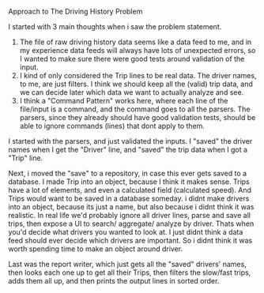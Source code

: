 Approach to The Driving History Problem

I started with 3 main thoughts when i saw the problem statement.

1) The file of raw driving history data seems like a data feed to me, and in my experience data 
feeds will always have lots of unexpected errors, so I wanted to make sure there were good tests 
around validation of the input.
2)  I kind of only considered the Trip lines to be real data.  The driver names, to me, are just 
filters.  I think we should keep all the (valid) trip data, and we can decide later which data
we want to actually analyze and see.
3) I think a "Command Pattern" works here, where each line of the file/input is a command, and the 
command goes to all the parsers.  The parsers, since they already should have good validation tests,
should be able to ignore commands (lines) that dont apply to them.

I started with the parsers, and just validated the inputs.  I "saved" the driver names when I get
the "Driver" line, and "saved" the trip data when I got a "Trip" line.  

Next, i moved the "save" to
a repository, in case this ever gets saved to a database.  I made Trip into an object, because
I think it makes sense.  Trips have a lot of elements, and even a calculated field (calculated 
speed).  And Trips would want to be saved in a database someday.  i didnt make drivers into an
object, because its just a name, but also because i didnt think it was realistic.  In real life
we'd probably ignore all driver lines, parse and save all trips, then expose a UI to search/
aggregate/ analyze by driver.  Thats when you'd decide what drivers you wanted to look at.  I
just didnt think a data feed should ever decide which drivers are important.  So i didnt think
it was worth spending time to make an object around driver.

Last was the report writer, which just gets all the "saved" drivers' names, then looks each one up
to get all their Trips, then filters the slow/fast trips, adds them all up, and then prints the
output lines in sorted order.